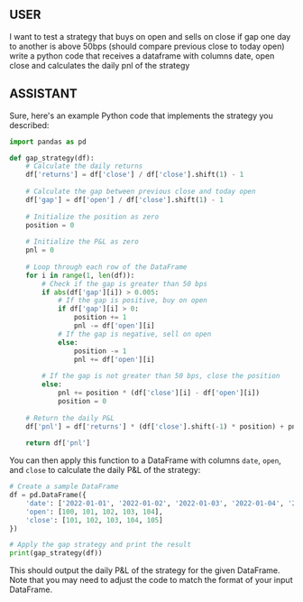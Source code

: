 ## USER
I want to test a strategy that buys on open and sells on close if gap one day to another is above 50bps (should compare previous close to today open)
write a python code that receives a dataframe with columns date, open close and calculates the daily pnl of the strategy

## ASSISTANT
Sure, here's an example Python code that implements the strategy you described:

```python
import pandas as pd

def gap_strategy(df):
    # Calculate the daily returns
    df['returns'] = df['close'] / df['close'].shift(1) - 1
    
    # Calculate the gap between previous close and today open
    df['gap'] = df['open'] / df['close'].shift(1) - 1
    
    # Initialize the position as zero
    position = 0
    
    # Initialize the P&L as zero
    pnl = 0
    
    # Loop through each row of the DataFrame
    for i in range(1, len(df)):
        # Check if the gap is greater than 50 bps
        if abs(df['gap'][i]) > 0.005:
            # If the gap is positive, buy on open
            if df['gap'][i] > 0:
                position += 1
                pnl -= df['open'][i]
            # If the gap is negative, sell on open
            else:
                position -= 1
                pnl += df['open'][i]
        
        # If the gap is not greater than 50 bps, close the position
        else:
            pnl += position * (df['close'][i] - df['open'][i])
            position = 0
    
    # Return the daily P&L
    df['pnl'] = df['returns'] * (df['close'].shift(-1) * position) + pnl
    
    return df['pnl']
```

You can then apply this function to a DataFrame with columns `date`, `open`, and `close` to calculate the daily P&L of the strategy:

```python
# Create a sample DataFrame
df = pd.DataFrame({
    'date': ['2022-01-01', '2022-01-02', '2022-01-03', '2022-01-04', '2022-01-05'],
    'open': [100, 101, 102, 103, 104],
    'close': [101, 102, 103, 104, 105]
})

# Apply the gap strategy and print the result
print(gap_strategy(df))
```

This should output the daily P&L of the strategy for the given DataFrame. Note that you may need to adjust the code to match the format of your input DataFrame.
